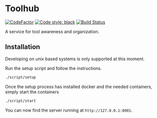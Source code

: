 # Toolhub

[![CodeFactor](https://www.codefactor.io/repository/github/bkmakerspace/toolhub/badge)](https://www.codefactor.io/repository/github/bkmakerspace/toolhub) [![Code style: black](https://img.shields.io/badge/code%20style-black-000000.svg)](https://github.com/ambv/black) [![Build Status](https://travis-ci.com/bkmakerspace/toolhub.svg?branch=master)](https://travis-ci.com/bkmakerspace/toolhub)

A service for tool awareness and organization.

## Installation

Developing on unix based systems is only supported at this moment.

Run the setup script and follow the instructions.

```bash
./script/setup
````

Once the setup process has installed docker and the needed containers, simply start the containers
```bash
./script/start
```

You can now find the server running at `http://127.0.0.1:8001`.
